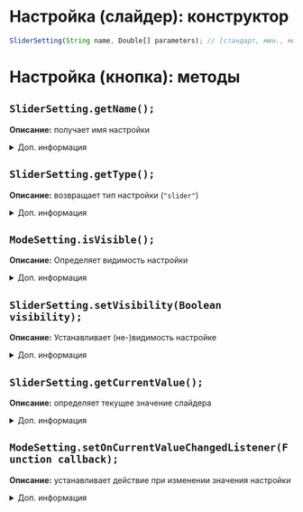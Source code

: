 # Настройка (слайдер): конструктор
```js
SliderSetting(String name, Double[] parameters); // [стандарт, мин., макс., шаг слайдера]
```

# Настройка (кнопка): методы
## ``SliderSetting.getName();``
**Описание:** получает имя настройки

<details>
<summary> Доп. информация</summary>
**Аргумент(-ы)**:
| Аргумент | Значение |
| -------- | -------- |
| SliderSetting setting | Имя настройки |

**Возвращает:** ``String settingName``

**Пример:**
```js
var setting = new SliderSetting("Позиция по X", [512, 0, 1024, 1]);

setting.getName(); // "Позиция по X"
```
</details>

## ``SliderSetting.getType();``
**Описание:** возвращает тип настройки (``"slider"``)

<details>
<summary>Доп. информация</summary>
**Аргумент(-ы)**:
| Аргумент | Значение |
| -------- | -------- |
| SliderSetting setting | Настройка |

**Возвращает:** ``String settingType``

**Пример:**
```js
var setting = new SliderSetting("Расстояние", [15, 0, 25, 1]);

setting.getType() // "slider"
```
</details>

## ``ModeSetting.isVisible();``
**Описание:** Определяет видимость настройки

<details>
<summary>Доп. информация</summary>

**Аргумент(-ы)**:
| Аргумент | Значение |
| -------- | -------- |
| ModeSetting setting | Настройка |

**Возвращает:** ``Boolean isVisible``

**Пример:**
```js
var setting = new ModeSetting("Задержка (сек.)", [3, 0, 10, 0.5]);
setting.setVisibility(false);

setting.isVisible(); // false
```
</details>

## ``SliderSetting.setVisibility(Boolean visibility);``
**Описание:** Устанавливает (не-)видимость настройке

<details>
<summary>Доп. информация</summary>
**Аргумент(-ы)**:
| Аргумент | Значение |
| -------- | -------- |
| SliderSetting setting | Настройка |
| Boolean visibility | Видимость настройки |
</details>

## ``SliderSetting.getCurrentValue();``
**Описание:** определяет текущее значение слайдера

<details>
<summary>Доп. информация</summary>
**Аргумент(-ы)**:
| Аргумент | Значение |
| -------- | -------- |
| SliderSetting setting | Настройка |

**Возвращает:** ``Double value``

**Пример:**
```js
var setting = new SliderSetting("Количество", [64, 1, 64, 1]);

ModeSetting.getCurrentValue(); // 64, если ранее не менялось
```
</details>

## ``ModeSetting.setOnCurrentValueChangedListener(Function callback);``
**Описание:** устанавливает действие при изменении значения настройки
<details>
<summary>Доп. информация</summary>

**Аргумент(-ы)**:
| Аргумент | Значение |
| -------- | -------- |
| SliderSetting setting | Настройка |
| Function callback | Действие |

**Пример:**
```js
var setting = new ModeSetting("Я - гуль", [990, 990, 1010, 1]);

ModeSetting.setOnCurrentValueChangedListener(function(value) {
    if (value == 993) {
        print("Le-le-let me die");
        Memory.read(0, 1);
    }
});
```
</details>

